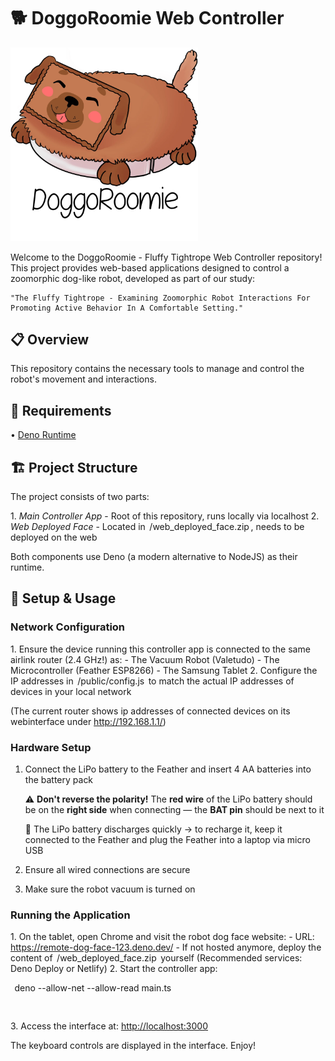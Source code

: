 # 🐕 DoggoRoomie Web Controller

<img src="/doggo-roomie.png" alt="DoggoRoomie Robot" title="DoggoRoomie Robot" width="300" />

Welcome to the DoggoRoomie - Fluffy Tightrope Web Controller repository! This project provides web-based applications designed to control a zoomorphic dog-like robot, developed as part of our study:

	⁠"The Fluffy Tightrope - Examining Zoomorphic Robot Interactions For Promoting Active Behavior In A Comfortable Setting."
> 

## 📋 Overview

This repository contains the necessary tools to manage and control the robot's movement and interactions.

## 🔧 Requirements

•⁠  ⁠[Deno Runtime](https://deno.land/manual/getting_started/installation)

## 🏗️ Project Structure

The project consists of two parts:

1.⁠ ⁠*Main Controller App* - Root of this repository, runs locally via localhost
2.⁠ ⁠*Web Deployed Face* - Located in ⁠ /web_deployed_face.zip ⁠, needs to be deployed on the web

Both components use Deno (a modern alternative to NodeJS) as their runtime.

## 🚀 Setup & Usage

### Network Configuration

1.⁠ ⁠Ensure the device running this controller app is connected to the same airlink router (2.4 GHz!) as:
    - The Vacuum Robot (Valetudo)
    - The Microcontroller (Feather ESP8266)
    - The Samsung Tablet
2.⁠ ⁠Configure the IP addresses in ⁠ /public/config.js ⁠ to match the actual IP addresses of devices in your local network

(The current router shows ip addresses of connected devices on its webinterface under http://192.168.1.1/)

### Hardware Setup

1. Connect the LiPo battery to the Feather and insert 4 AA batteries into the battery pack
    
    ⚠️ **Don't reverse the polarity!** The **red wire** of the LiPo battery should be on the **right side** when connecting — the **BAT pin** should be next to it
    
    🔋 The LiPo battery discharges quickly → to recharge it, keep it connected to the Feather and plug the Feather into a laptop via micro USB

2. Ensure all wired connections are secure

3. Make sure the robot vacuum is turned on 

### Running the Application

1.⁠ ⁠On the tablet, open Chrome and visit the robot dog face website:
    - URL: https://remote-dog-face-123.deno.dev/
    - If not hosted anymore, deploy the content of ⁠ /web_deployed_face.zip ⁠ yourself
    (Recommended services: Deno Deploy or Netlify)
2.⁠ ⁠Start the controller app:
    
    
⁠     deno --allow-net --allow-read main.ts
    
     ⁠
    
3.⁠ ⁠Access the interface at: [http://localhost:3000](http://localhost:3000/)

The keyboard controls are displayed in the interface. Enjoy!
